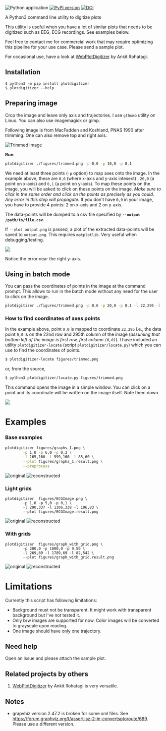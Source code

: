 ![Python application](https://github.com/dilawar/PlotDigitizer/workflows/Python%20application/badge.svg) [![PyPI version](https://badge.fury.io/py/plotdigitizer.svg)](https://badge.fury.io/py/plotdigitizer) [![DOI](https://zenodo.org/badge/140683649.svg)](https://zenodo.org/badge/latestdoi/140683649)

A Python3 command line utility to digitize plots

This utility is useful when you have a lot of similar plots that needs to be
digitized such as EEG, ECG recordings. See examples below.

Feel free to contact me for commercial work that may require optimizing this
pipeline for your use case. Please send a sample plot.

For occasional use, have a look at
[WebPlotDigitizer](https://automeris.io/WebPlotDigitizer/) by Ankit Rohatagi.

## Installation

```
$ python3 -m pip install plotdigitizer
$ plotdigitizer --help
```

## Preparing image

Crop the image and leave only axis and trajectories. I use
`gthumb` utility on Linux. You can also use imagemagick or gimp.

Following image is from MacFadden and Koshland, PNAS 1990 after trimming. One
can also remove top and right axis.

![Trimmed image](./figures/trimmed.png)

__Run__

```bash
plotdigitizer ./figures/trimmed.png -p 0,0 -p 10,0 -p 0,1
```

We need at least three points (`-p` option) to map axes onto the image.  In the example
above, these are `0,0` (where x-axis and y-axis intesect) , `20,0` (a point on
x-axis) and `0,1` (a point on y-axis). To map these points on the image, you
will be asked to click on these points on the image. _Make sure to click in
the same order and click on the points as precisely as you could. Any error in
this step will propagate._ If you don't have `0,0` in your image, you have to provide
4 points: 2 on x-axis and 2 on y-axis.

The data-points will be dumped to a csv file specified by __`--output
/path/to/file.csv`__.

If `--plot output.png` is passed, a plot of the extracted data-points will be
saved to `output.png`. This requires `matplotlib`. Very useful when debugging/testing.

![](./figures/traj.png)

Notice the error near the right y-axis.

## Using in batch mode

You can pass the coordinates of points in the image at the command prompt.
This allows to run in the batch mode without any need for the user to click on
the image.

```bash
plotdigitizer ./figures/trimmed.png -p 0,0 -p 20,0 -p 0,1 -l 22,295 -l 142,295 -l 22,215 --plot output.png
```

### How to find coordinates of axes points

In the example above, point `0,0` is mapped to coordinate `22,295` i.e., the
data point `0,0` is on the 22nd row and 295th column of the image (_assuming that bottom left
of the image is first row, first column `(0,0)`_). I have included an utility
`plotdigitizer-locate` (script `plotdigitizer/locate.py`) which you can use to
find the coordinates of points.


```bash
$ plotdigitizer-locate figures/trimmed.png
```

or, from the source,

```bash
$ python3 plotdigitizer/locate.py figures/trimmed.png
```

This command opens the image in a simple window. You can click on a point and
its coordinate will be written on the image itself. Note them down.

![](./figures/trimmed_locate.png)


# Examples


### Base examples

```bash
plotdigitizer figures/graphs_1.png \
		-p 1,0 -p 6,0 -p 0,3 \
		-l 165,160 -l 599,160 -l 85,60 \
		--plot figures/graphs_1.result.png \
		--preprocess
```

![original](./figures/graphs_1.png)
![reconstructed](./figures/graphs_1.result.png)

### Light grids

```
plotdigitizer  figures/ECGImage.png \
		-p 1,0 -p 5,0 -p 0,1 \
        -l 290,337 -l 1306,338 -l 106,83 \
		--plot figures/ECGImage.result.png
```

![original](./figures/ECGImage.png)
![reconstructed](./figures/ECGImage.result.png)

### With grids

```
plotdigitizer  figures/graph_with_grid.png \
		-p 200,0 -p 1000,0 -p 0,50 \
        -l 269,69 -l 1789,69 -l 82,542 \
		--plot figures/graph_with_grid.result.png
```

![original](./figures/graph_with_grid.png)
![reconstructed](./figures/graph_with_grid.result.png)

# Limitations

Currently this script has following limitations:

- Background must not be transparent. It might work with transparent background but
  I've not tested it.
- Only b/w images are supported for now. Color images will be converted to grayscale upon reading.
- One image should have only one trajectory.

## Need help

Open an issue and please attach the sample plot.

## Related projects by others

1.  [WebPlotDigitizer](https://automeris.io/WebPlotDigitizer/) by Ankit
Rohatagi is very versatile.


## Notes

- grapvhiz version 2.47.2 is broken for some xml files. See
<https://forum.graphviz.org/t/assert-sz-2-in-convertsptoroute/689>. Please use a
different version.
